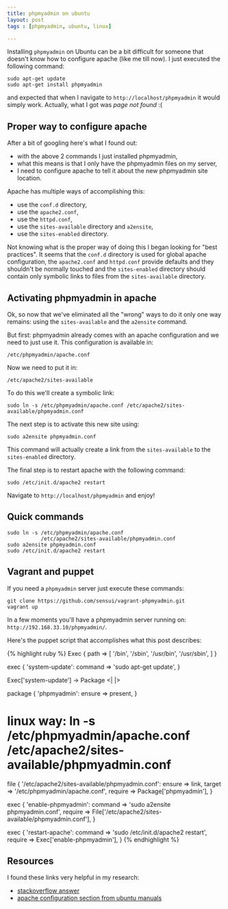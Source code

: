 ```yaml
---
title: phpmyadmin on ubuntu
layout: post
tags : [phpmyadmin, ubuntu, linux]

---
```


Installing `phpmyadmin` on Ubuntu can be a bit difficult for someone that
doesn't know how to configure apache (like me till now).  I just executed the
following command:

    sudo apt-get update
    sudo apt-get install phpmyadmin

and expected that when I navigate to `http://localhost/phpmyadmin` it would
simply work. Actually, what I got was *page not found* :(


## Proper way to configure apache

After a bit of googling here's what I found out:
- with the above 2 commands I just installed phpmyadmin,
- what this means is that I only have the phpmyadmin files on my server,
- I need to configure apache to tell it about the new phpmyadmin site location.

Apache has multiple ways of accomplishing this:
- use the `conf.d` directory,
- use the `apache2.conf`,
- use the `httpd.conf`,
- use the `sites-available` directory and `a2ensite`,
- use the `sites-enabled` directory.

Not knowing what is the proper way of doing this I began looking for "best
practices". It seems that the `conf.d` directory is used for global apache
configuration, the `apache2.conf` and `httpd.conf` provide defaults and they
shouldn't be normally touched and the `sites-enabled` directory should contain
only symbolic links to files from the `sites-available` directory.


## Activating phpmyadmin in apache

Ok, so now that we've eliminated all the "wrong" ways to do it only one way
remains: using the `sites-available` and the `a2ensite` command.

But first: phpmyadmin already comes with an apache configuration and we need to
just use it. This configuration is available in:

    /etc/phpmyadmin/apache.conf

Now we need to put it in:

    /etc/apache2/sites-available

To do this we'll create a symbolic link:

    sudo ln -s /etc/phpmyadmin/apache.conf /etc/apache2/sites-available/phpmyadmin.conf

The next step is to activate this new site using:

    sudo a2ensite phpmyadmin.conf

This command will actually create a link from the `sites-available` to the
`sites-enabled` directory.

The final step is to restart apache with the following command:

    sudo /etc/init.d/apache2 restart

Navigate to `http://localhost/phpmyadmin` and enjoy!


## Quick commands

    sudo ln -s /etc/phpmyadmin/apache.conf
               /etc/apache2/sites-available/phpmyadmin.conf
    sudo a2ensite phpmyadmin.conf
    sudo /etc/init.d/apache2 restart


## Vagrant and puppet

If you need a `phpmyadmin` server just execute these commands:

    git clone https://github.com/sensui/vagrant-phpmyadmin.git
    vagrant up

In a few moments you'll have a phpmyadmin server running on: `http://192.168.33.10/phpmyadmin/`.

Here's the puppet script that accomplishes what this post describes:

{% highlight ruby %}
Exec { path => [ '/bin', '/sbin', '/usr/bin', '/usr/sbin', ] }

exec { 'system-update':
  command => 'sudo apt-get update',
}

Exec['system-update'] -> Package <| |>

package { 'phpmyadmin':
  ensure => present,
}

# linux way: ln -s /etc/phpmyadmin/apache.conf /etc/apache2/sites-available/phpmyadmin.conf
file { '/etc/apache2/sites-available/phpmyadmin.conf':
  ensure => link,
  target => '/etc/phpmyadmin/apache.conf',
  require => Package['phpmyadmin'],
}

exec { 'enable-phpmyadmin':
  command => 'sudo a2ensite phpmyadmin.conf',
  require => File['/etc/apache2/sites-available/phpmyadmin.conf'],
}

exec { 'restart-apache':
  command => 'sudo /etc/init.d/apache2 restart',
  require => Exec['enable-phpmyadmin'],
}
{% endhighlight %}


## Resources

I found these links very helpful in my research:
- [stackoverflow answer](http://stackoverflow.com/a/15467127/354009)
- [apache configuration section from ubuntu manuals](https://help.ubuntu.com/12.04/serverguide/httpd.html#http-configuration)

